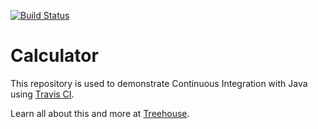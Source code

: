 [![Build Status](https://travis-ci.org/TanyaCouture/java-calculator.svg?branch=master)](https://travis-ci.org/TanyaCouture/java-calculator)

# Calculator

This repository is used to demonstrate Continuous Integration with Java using [Travis CI](http://travis-ci.org).

Learn all about this and more at [Treehouse](https://teamtreehouse.com).